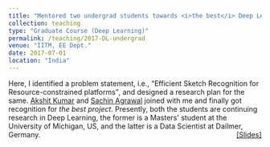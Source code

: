 ```yaml
---
title: "Mentored two undergrad students towards <i>the best</i> Deep Learning course-project"
collection: teaching
type: "Graduate Course (Deep Learning)"
permalink: /teaching/2017-DL-undergrad
venue: "IITM, EE Dept."
date: 2017-07-01
location: "India"
---
```

<p style="text-align:left;">
   Here, I identified a problem statement, i.e., <q>Efficient Sketch Recognition for Resource-constrained platforms</q>, and designed a research plan for the same. <a href="https://www.linkedin.com/in/akshitkumar">Akshit Kumar</a> and <a href="https://in.linkedin.com/in/sachin-agrawal-b33837b9">Sachin Agrawal</a> joined with me and finally got recognition for <i>the best project</i>. Presently, both the students are continuing research in Deep Learning, the former is a Masters' student at the University of Michigan, US, and the latter is a Data Scientist at Dailmer, Germany.
    <span style="float:right;">
         <a href="https://drive.google.com/open?id=1Nq6xaKSR0Uem0Qs2V-1yC_SuMH2qeRuH">&#91;Slides&#93;</a>  
    </span>
</p>
